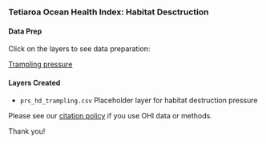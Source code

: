 ### Tetiaroa Ocean Health Index: Habitat Desctruction

#### Data Prep

Click on the layers to see data preparation:

[Trampling pressure](https://ohi-4site.github.io/tet-prep/prep/pressures/v2020/prs_hd_trampling.html)

#### Layers Created

- `prs_hd_trampling.csv` Placeholder layer for habitat destruction pressure


Please see our [citation policy](https://ohi-science.org/citation-policy/) if you use OHI data or methods.

Thank you!
